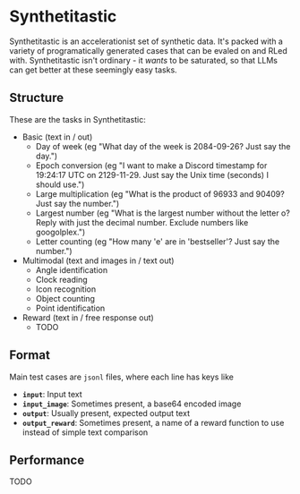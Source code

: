 # Synthetitastic

Synthetitastic is an accelerationist set of synthetic data. It's packed with a variety of programatically generated cases that can be evaled on and RLed with. Synthetitastic isn't ordinary - it *wants* to be saturated, so that LLMs can get better at these seemingly easy tasks.

## Structure

These are the tasks in Synthetitastic:
- Basic (text in / out)
  - Day of week (eg "What day of the week is 2084-09-26? Just say the day.")
  - Epoch conversion (eg "I want to make a Discord timestamp for 19:24:17 UTC on 2129-11-29. Just say the Unix time (seconds) I should use.")
  - Large multiplication (eg "What is the product of 96933 and 90409? Just say the number.")
  - Largest number (eg "What is the largest number without the letter o? Reply with just the decimal number. Exclude numbers like googolplex.")
  - Letter counting (eg "How many 'e' are in 'bestseller'? Just say the number.")
- Multimodal (text and images in / text out)
  - Angle identification
  - Clock reading
  - Icon recognition
  - Object counting
  - Point identification
- Reward (text in / free response out)
  - TODO

## Format

Main test cases are `jsonl` files, where each line has keys like
- **`input`**: Input text
- **`input_image`**: Sometimes present, a base64 encoded image
- **`output`**: Usually present, expected output text
- **`output_reward`**: Sometimes present, a name of a reward function to use instead of simple text comparison

## Performance
TODO
